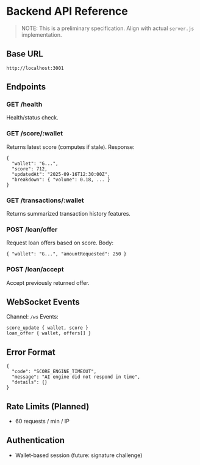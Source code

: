 # Backend API Reference

> NOTE: This is a preliminary specification. Align with actual `server.js` implementation.

## Base URL
```
http://localhost:3001
```

## Endpoints
### GET /health
Health/status check.

### GET /score/:wallet
Returns latest score (computes if stale).
Response:
```
{
  "wallet": "G...",
  "score": 712,
  "updatedAt": "2025-09-16T12:30:00Z",
  "breakdown": { "volume": 0.18, ... }
}
```

### GET /transactions/:wallet
Returns summarized transaction history features.

### POST /loan/offer
Request loan offers based on score.
Body:
```
{ "wallet": "G...", "amountRequested": 250 }
```

### POST /loan/accept
Accept previously returned offer.

## WebSocket Events
Channel: `/ws`
Events:
```
score_update { wallet, score }
loan_offer { wallet, offers[] }
```

## Error Format
```
{
  "code": "SCORE_ENGINE_TIMEOUT",
  "message": "AI engine did not respond in time",
  "details": {}
}
```

## Rate Limits (Planned)
- 60 requests / min / IP

## Authentication
- Wallet-based session (future: signature challenge)
